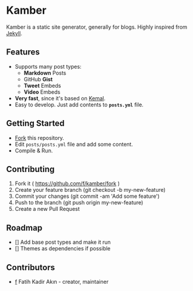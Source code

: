 # Kamber

Kamber is a static site generator, generally for blogs. Highly inspired from [Jekyll](https://github.com/jekyll/jekyll).

## Features

- Supports many post types:
  - **Markdown** Posts
  - GitHub **Gist**
  - **Tweet** Embeds
  - **Video** Embeds
- **Very fast**, since it's based on [Kemal](http://github.com/sdogruyol/kemal).
- Easy to develop. Just add contents to **`posts.yml`** file.

## Getting Started

- [Fork](https://github.com/jekyll/jekyll/fork) this repository.
- Edit `posts/posts.yml` file and add some content.
- Compile & Run.

## Contributing

1. Fork it ( https://github.com/f/kamber/fork )
2. Create your feature branch (git checkout -b my-new-feature)
3. Commit your changes (git commit -am 'Add some feature')
4. Push to the branch (git push origin my-new-feature)
5. Create a new Pull Request

## Roadmap

- [] Add base post types and make it run
- [] Themes as dependencies if possible

## Contributors

- [f](https://github.com/f) Fatih Kadir Akın - creator, maintainer
